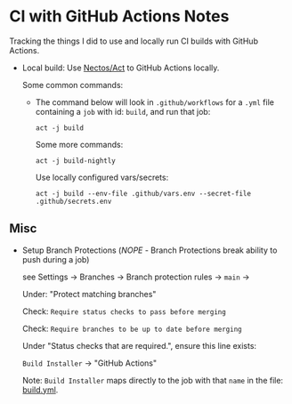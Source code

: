 CI with GitHub Actions Notes
================
Tracking the things I did to use and locally run CI builds with GitHub Actions.

* Local build: Use [Nectos/Act](https://github.com/nektos/act) to GitHub Actions locally.

  Some common commands:
  * The command below will look in `.github/workflows` for a `.yml` file containing a `job` with id: `build`, and run that job:

        act -j build
  
    Some more commands:
  
        act -j build-nightly

    Use locally configured vars/secrets:

        act -j build --env-file .github/vars.env --secret-file .github/secrets.env
  
Misc
----

* Setup Branch Protections (*NOPE* - Branch Protections break ability to push during a job)
  
  see Settings -> Branches -> Branch protection rules -> `main` ->
  
  Under: "Protect matching branches"

  Check: `Require status checks to pass before merging`

  Check: `Require branches to be up to date before merging`

  Under "Status checks that are required.", ensure this line exists: 
  
   `Build Installer` -> "GitHub Actions" 

  Note: `Build Installer` maps directly to the job with that `name` in the file: [build.yml](./workflows/build.yml).
